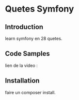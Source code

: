 # Quetes Symfony 

## Introduction

learn symfony en 28 quetes.

## Code Samples

lien de la video : 

## Installation

faire un composer install.
